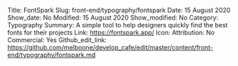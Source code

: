 Title: FontSpark
Slug: front-end/typography/fontspark
Date: 15 August 2020
Show_date: No
Modified: 15 August 2020
Show_modified: No
Category: Typography
Summary: A simple tool to help designers quickly find the best fonts for their projects
Link: https://fontspark.app/
Icon:
Attribution: No
Commercial: Yes
Github_edit_link: https://github.com/melboone/develop_cafe/edit/master/content/front-end/typography/fontspark.md